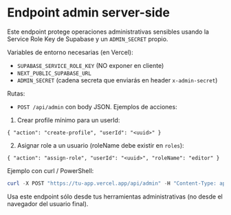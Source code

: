 # Endpoint admin server-side

Este endpoint protege operaciones administrativas sensibles usando la Service Role Key de Supabase y un `ADMIN_SECRET` propio.

Variables de entorno necesarias (en Vercel):

- `SUPABASE_SERVICE_ROLE_KEY` (NO exponer en cliente)
- `NEXT_PUBLIC_SUPABASE_URL`
- `ADMIN_SECRET` (cadena secreta que enviarás en header `x-admin-secret`)

Rutas:

- `POST /api/admin` con body JSON. Ejemplos de acciones:

1) Crear profile mínimo para un userId:

```
{ "action": "create-profile", "userId": "<uuid>" }
```

2) Asignar role a un usuario (roleName debe existir en `roles`):

```
{ "action": "assign-role", "userId": "<uuid>", "roleName": "editor" }
```

Ejemplo con curl / PowerShell:

```powershell
curl -X POST "https://tu-app.vercel.app/api/admin" -H "Content-Type: application/json" -H "x-admin-secret: $env:ADMIN_SECRET" -d '{ "action": "create-profile", "userId": "..." }'
```

Usa este endpoint sólo desde tus herramientas administrativas (no desde el navegador del usuario final).
